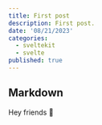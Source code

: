 ```yaml
---
title: First post
description: First post.
date: '08/21/2023'
categories:
  - sveltekit
  - svelte
published: true
---
```


## Markdown

Hey friends 🤙
